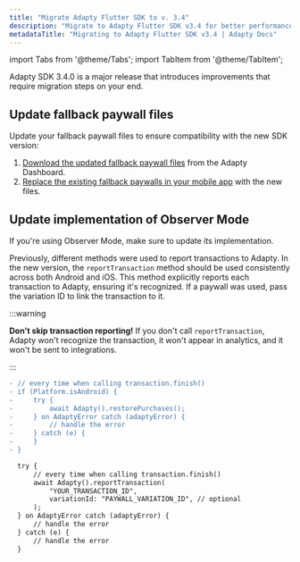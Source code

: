 ```yaml
---
title: "Migrate Adapty Flutter SDK to v. 3.4"
description: "Migrate to Adapty Flutter SDK v3.4 for better performance and new monetization features."
metadataTitle: "Migrating to Adapty Flutter SDK v3.4 | Adapty Docs"
---
```


import Tabs from '@theme/Tabs';
import TabItem from '@theme/TabItem'; 

Adapty SDK 3.4.0 is a major release that introduces improvements that require migration steps on your end.

## Update fallback paywall files

Update your fallback paywall files to ensure compatibility with the new SDK version:

1. [Download the updated fallback paywall files](fallback-paywalls#download-fallback-paywalls-as-a-file-in-the-adapty-dashboard) from the Adapty Dashboard.
2. [Replace the existing fallback paywalls in your mobile app](flutter-use-fallback-paywalls) with the new files.

## Update implementation of Observer Mode

If you're using Observer Mode, make sure to update its implementation.

Previously, different methods were used to report transactions to Adapty. In the new version, the `reportTransaction` method should be used consistently across both Android and iOS. This method explicitly reports each transaction to Adapty, ensuring it's recognized. If a paywall was used, pass the variation ID to link the transaction to it.

:::warning

**Don't skip transaction reporting!**
If you don't call `reportTransaction`, Adapty won't recognize the transaction, it won't appear in analytics, and it won't be sent to integrations.

:::

```diff showLineNumbers
- // every time when calling transaction.finish()
- if (Platform.isAndroid) {
-     try {
-         await Adapty().restorePurchases();
-     } on AdaptyError catch (adaptyError) {
-         // handle the error
-     } catch (e) {
-     }
- }

  try {
      // every time when calling transaction.finish()
      await Adapty().reportTransaction(
          "YOUR_TRANSACTION_ID", 
          variationId: "PAYWALL_VARIATION_ID", // optional
      );
  } on AdaptyError catch (adaptyError) {
      // handle the error
  } catch (e) {
      // handle the error
  }
``` 